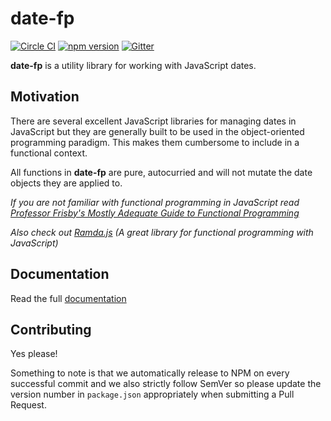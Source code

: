 # date-fp

[![Circle CI](https://circleci.com/gh/cullophid/date-fp.svg?style=svg)](https://circleci.com/gh/cullophid/date-fp)
[![npm version](https://badge.fury.io/js/date-fp.svg)](https://badge.fury.io/js/date-fp)
[![Gitter](https://badges.gitter.im/Join%20Chat.svg)](https://gitter.im/cullophid/date-fp?utm_source=badge&utm_medium=badge&utm_campaign=pr-badge)

**date-fp** is a utility library for working with JavaScript dates.

## Motivation
There are several excellent JavaScript libraries for managing dates in JavaScript but they are generally built to be used in the object-oriented programming paradigm. This makes them cumbersome to include in a functional context.

All functions in **date-fp** are pure, autocurried and will not mutate the date objects they are applied to.

*If you are not familiar with functional programming in JavaScript read [Professor Frisby's Mostly Adequate Guide to  Functional Programming](https://drboolean.gitbooks.io/mostly-adequate-guide/content/)*

*Also check out [Ramda.js](http://ramdajs.com) (A great library for functional programming with JavaScript)*

## Documentation

Read the full [documentation](https://cullophid.github.io/date-fp)

## Contributing
Yes please!

Something to note is that we automatically release to NPM on every successful commit and we also strictly follow SemVer so please update the version number in `package.json` appropriately when submitting a Pull Request.
